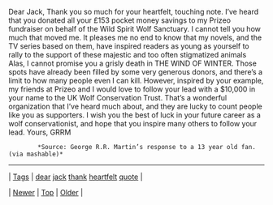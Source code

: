 <!--
title: Dear Jack, Thank you so much for your heartfelt, touching note. I&rsquo;ve heard that you donated all your &pound;153 pocket money savings to my Prizeo fundraiser on behalf of the Wild Spirit Wolf Sanctuary. I cannot tell you how much that moved me. It pleases me no end to know that my novels, and the TV series based on them, have inspired readers as young as yourself to rally to the support of these majestic and too often stigmatized animals Alas, I cannot promise you a grisly death in THE WIND OF WINTER. Those spots have already been filled by some very generous donors, and there&rsquo;s a limit to how many people even I can kill. However, inspired by your example, my friends at Prizeo and I would love to follow your lead with a $10,000 in your name to the UK Wolf Conservation Trust. That&rsquo;s a wonderful organization that I&rsquo;ve heard much about, and they are lucky to count people like you as supporters. I wish you the best of luck in your future career as a wolf conservationist, and hope that you inspire many others to follow your lead. Yours, GRRM
date: 2020-06-28T15:27:00.359Z
tags: dear, jack, thank, heartfelt, quote
-->




Dear Jack, Thank you so much for your heartfelt, touching note. I’ve heard that you donated all your £153 pocket money savings to my Prizeo fundraiser on behalf of the Wild Spirit Wolf Sanctuary. I cannot tell you how much that moved me. It pleases me no end to know that my novels, and the TV series based on them, have inspired readers as young as yourself to rally to the support of these majestic and too often stigmatized animals Alas, I cannot promise you a grisly death in THE WIND OF WINTER. Those spots have already been filled by some very generous donors, and there’s a limit to how many people even I can kill. However, inspired by your example, my friends at Prizeo and I would love to follow your lead with a $10,000 in your name to the UK Wolf Conservation Trust. That’s a wonderful organization that I’ve heard much about, and they are lucky to count people like you as supporters. I wish you the best of luck in your future career as a wolf conservationist, and hope that you inspire many others to follow your lead. Yours, GRRM

            *Source: George R.R. Martin’s response to a 13 year old fan. (via mashable)*

<!--BOTTOM-POST-NAVIGATION-->
---

| [Tags](tags.md) | [dear](tag-dear.md) [jack](tag-jack.md) [thank](tag-thank.md) [heartfelt](tag-heartfelt.md) [quote](tag-quote.md) |

| [Newer](93000386765.md) | [Top](index.md) | [Older](93003969804.md) |